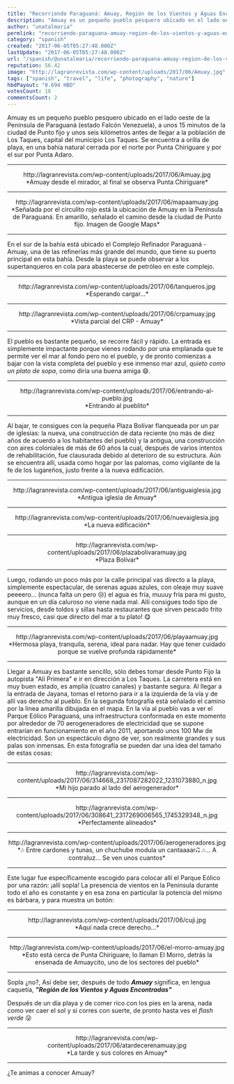 ```yaml
---
title: "Recorriendo Paraguaná: Amuay, Región de los Vientos y Aguas Encontradas"
description: "Amuay es un pequeño pueblo pesquero ubicado en el lado oeste de la Península de Paraguaná (estado Falcón Venezuela), a unos 15 minutos de la ciudad de..."
author: "unatalmaria"
permlink: "recorriendo-paraguana-amuay-region-de-los-vientos-y-aguas-encontradas"
category: "spanish"
created: "2017-06-05T05:27:48.000Z"
lastUpdate: "2017-06-05T05:27:48.000Z"
url: "/spanish/@unatalmaria/recorriendo-paraguana-amuay-region-de-los-vientos-y-aguas-encontradas"
reputation: 56.42
image: "http://lagranrevista.com/wp-content/uploads/2017/06/Amuay.jpg"
tags: ["spanish", "travel", "life", "photography", "nature"]
hbdPayout: "0.694 HBD"
votesCount: 18
commentsCount: 2
---
```


Amuay es un pequeño pueblo pesquero ubicado en el lado oeste de la Península de Paraguaná (estado Falcón Venezuela), a unos 15 minutos de la ciudad de Punto fijo y unos seis kilómetros antes de llegar a la población de Los Taques, capital del municipio Los Taques. Se encuentra a orilla de playa, en una bahía natural cerrada por el norte por Punta Chiriguare y por el sur por Punta Adaro.


<hr>


<center>http://lagranrevista.com/wp-content/uploads/2017/06/Amuay.jpg</center>
<center>*Amuay desde el mirador, al final se observa Punta Chiriguare*</center>

<hr>

<center>http://lagranrevista.com/wp-content/uploads/2017/06/mapaamuay.jpg</center>
<center>*Señalada por el circulito rojo está la ubicación de Amuay en la Península de Paraguaná. En amarillo, señalado el camino desde la ciudad de Punto fijo. Imagen de Google Maps*</center>

<hr>



En el sur de la bahía está ubicado el Complejo Refinador Paraguaná - Amuay, una de las refinerías más grande del mundo, que tiene su puerto principal en esta bahía. Desde la playa se puede observar a los supertanqueros en cola para abastecerse de petróleo en este complejo.

<hr>

<center>http://lagranrevista.com/wp-content/uploads/2017/06/tanqueros.jpg</center>
<center>*Esperando cargar...*</center>

<hr>

<center>http://lagranrevista.com/wp-content/uploads/2017/06/crpamuay.jpg</center>
<center>*Vista parcial del CRP - Amuay*</center>

<hr>

El pueblo es bastante pequeño, se recorre fácil y rápido. La entrada es simplemente impactante porque vienes rodando por una emplanada que te permite ver el mar al fondo pero no el pueblo, y de pronto comienzas a bajar con la vista completa del pueblo y ese inmenso mar azul, *quieto como un plato de sopa*, como diría una buena amiga 😄.

<hr>

<center>http://lagranrevista.com/wp-content/uploads/2017/06/entrando-al-pueblo.jpg</center>
<center>*Entrando al pueblito*</center>

<hr>

Al bajar, te consigues con la pequeña Plaza Bolívar flanqueada por un par de iglesias: la nueva, una construcción de data reciente (no más de diez años de acuerdo a los habitantes del pueblo) y la antigua, una construcción con aires coloniales de más de 60 años la cual, después de varios intentos de rehabilitación, fue clausurada debido al deterioro de su estructura. Aún se encuentra allí, usada como hogar por las palomas, como vigilante de la fe de los lugareños, justo frente a la nueva edificación.

<hr>

<center>http://lagranrevista.com/wp-content/uploads/2017/06/antiguaiglesia.jpg</center>
<center>*Antígua iglesia de Amuay*</center>

<hr>

<center>http://lagranrevista.com/wp-content/uploads/2017/06/nuevaiglesia.jpg</center>
<center>*La nueva edificación*</center>

<hr>

<center>http://lagranrevista.com/wp-content/uploads/2017/06/plazabolivaramuay.jpg</center>
<center>*Plaza Bolívar*</center>

<hr>


Luego, rodando un poco más por la calle principal vas directo a la playa, simplemente espectacular, de serenas aguas azules, con oleaje muy suave peeeero... (nunca falta un pero 😒) el agua es fría, muuuy fría para mi gusto, aunque en un día caluroso no viene nada mal. Allí consigues todo tipo de servicios, desde toldos y sillas hasta restaurantes que sirven pescado frito muy fresco, casi que directo del mar a tu plato! 😋

<hr>

<center>http://lagranrevista.com/wp-content/uploads/2017/06/playaamuay.jpg</center>
<center>*Hermosa playa, tranquila, serena, ideal para nadar. Hay que tener cuidado porque se vuelve profunda rápidamente*</center>

<hr>

Llegar a Amuay es bastante sencillo, sólo debes tomar desde Punto Fijo la autopista "Alí Primera" e ir en dirección a Los Taques. La carretera está en muy buen estado, es amplia (cuatro canales) y bastante segura. Al llegar a la entrada de Jayana, tomas el retorno para ir a la izquierda de la vía y de allí vas derecho al pueblo. En la segunda fotografía está señalado el camino por la línea amarilla dibujada en el mapa. 
En la vía al pueblo vas a ver el Parque Eólico Paraguaná, una infraestructura conformada en este momento por alrededor de 70 aerogeneradores de electricidad que se supone entrarían en funcionamiento en el año 2011, aportando unos 100 Mw de electricidad. Son un espectáculo digno de ver, son realmente grandes y sus palas son inmensas. En esta fotografía se pueden dar una idea del tamaño de estas cosas:

<hr>

<center>http://lagranrevista.com/wp-content/uploads/2017/06/314668_2317087282022_1231073880_n.jpg</center>
<center>*Mi hijo parado al lado del aerogenerador*</center>

<hr>

<center>http://lagranrevista.com/wp-content/uploads/2017/06/308641_2317269006565_1745329348_n.jpg</center>
<center>*Perfectamente alineados*</center>

<hr>

<center>http://lagranrevista.com/wp-content/uploads/2017/06/aerogeneradores.jpg</center>
<center>*🎶 Entre cardones y tunas, un chuchube modula un cantaaaar🎝 🎶... A contraluz... Se ven unos cuantos*</center>

<hr>

Este lugar fue específicamente escogido para colocar allí el Parque Eólico por una razón: ¡allí sopla! La presencia de vientos en la Península durante todo el año es constante y en esa zona en particular la potencia del mismo es bárbara, y para muestra un botón:

<hr>

<center>http://lagranrevista.com/wp-content/uploads/2017/06/cuji.jpg</center>
<center>*Aquí nada crece derecho...*</center>

<hr>

<center>http://lagranrevista.com/wp-content/uploads/2017/06/el-morro-amuay.jpg</center>
<center>*Esto está cerca de Punta Chiriguare, lo llaman El Morro, detrás la ensenada de Amuaycito, uno de los sectores del pueblo*</center>

<hr>

Sopla ¿no?, Así debe ser, después de todo ***Amuay*** significa, en lengua caquetía,  ***"Región de los Vientos y Aguas Encontradas"***

Después de un día playa y de comer rico con los pies en la arena, nada como ver caer el sol y si corres con suerte, de pronto hasta ves el *flash verde* 😜

<hr>

<center>http://lagranrevista.com/wp-content/uploads/2017/06/atardecerenamuay.jpg</center>
<center>*La tarde y sus colores en Amuay*</center>

<hr>

¿Te animas a conocer  Amuay?